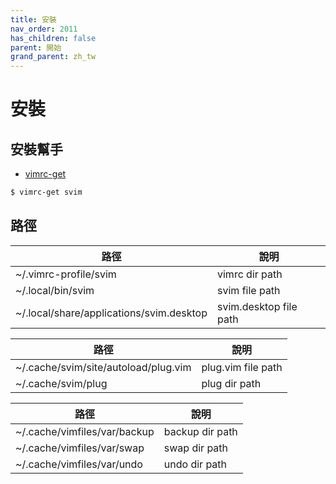 ```yaml
---
title: 安裝
nav_order: 2011
has_children: false
parent: 開始
grand_parent: zh_tw
---
```


# 安裝


## 安裝幫手

* [vimrc-get](https://github.com/samwhelp/note-about-vim/tree/gh-pages/_demo/project/vimrc-profile/vimrc-get)

``` sh
$ vimrc-get svim
```


## 路徑

| 路徑 | 說明 |
| --- | --- |
| ~/.vimrc-profile/svim | vimrc dir path |
| ~/.local/bin/svim | svim file path |
| ~/.local/share/applications/svim.desktop | svim.desktop file path |


| 路徑 | 說明 |
| --- | --- |
| ~/.cache/svim/site/autoload/plug.vim | plug.vim file path |
| ~/.cache/svim/plug | plug dir path |


| 路徑 | 說明 |
| --- | --- |
| ~/.cache/vimfiles/var/backup | backup dir path |
| ~/.cache/vimfiles/var/swap | swap dir path |
| ~/.cache/vimfiles/var/undo | undo dir path |
